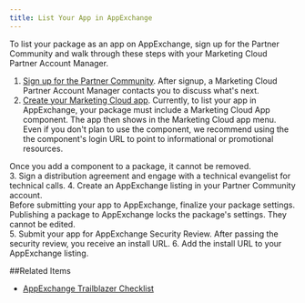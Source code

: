 ```yaml
---
title: List Your App in AppExchange
---
```

To list your package as an app on AppExchange, sign up for the Partner Community and walk through these steps with your Marketing Cloud Partner Account Manager.

1. <a href="https://partners.salesforce.com/" target="_blank">Sign up for the Partner Community</a>. After signup, a Marketing Cloud Partner Account Manager contacts you to discuss what's next.
2. <a href="create-a-mc-app.htm" target="_blank">Create your Marketing Cloud app</a>. Currently, to list your app in AppExchange, your package must include a Marketing Cloud App component. The app then shows in the Marketing Cloud app menu. Even if you don't plan to use the component, we recommend using the the component's login URL to point to informational or promotional resources.
<div class="alert">Once you add a component to a package, it cannot be removed.</div>
3. Sign a distribution agreement and engage with a technical evangelist for technical calls.
4. Create an AppExchange listing in your Partner Community account.
<div class="alert">Before submitting your app to AppExchange, finalize your package settings. Publishing a package to AppExchange locks the package's settings. They cannot be edited.</div>
5. Submit your app for AppExchange Security Review. After passing the security review, you receive an install URL.
6. Add the install URL to your AppExchange listing.

##Related Items
* <a href="https://partners.salesforce.com/appexchangetrailblazerchecklist" target="_blank">AppExchange Trailblazer Checklist</a>

